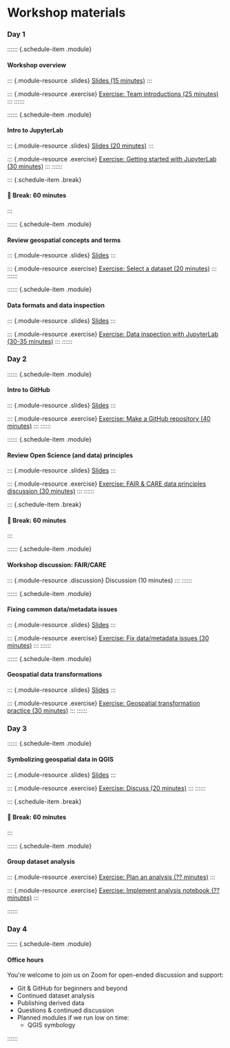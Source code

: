 # Workshop materials

### Day 1

:::::: {.schedule-item .module}
#### Workshop overview

::: {.module-resource .slides}
[Slides (15 minutes)](slides/workshop-overview.md)
:::

::: {.module-resource .exercise}
[Exercise: Team introductions (25 minutes)](exercises/team-introductions.md)
:::
::::::


:::::: {.schedule-item .module}
#### Intro to JupyterLab

::: {.module-resource .slides}
[Slides (20 minutes)](slides/intro-to-jupyterlab.md)
:::

::: {.module-resource .exercise}
[Exercise: Getting started with JupyterLab (30 minutes)](exercises/getting-started-with-jupyterlab.md)
:::
::::::


::: {.schedule-item .break}
#### 🥪 Break: 60 minutes
:::


:::::: {.schedule-item .module}
#### Review geospatial concepts and terms

::: {.module-resource .slides}
[Slides](slides/geospatial-concepts-and-terms.md)
:::

::: {.module-resource .exercise}
[Exercise: Select a dataset (20 minutes)](exercises/select-a-dataset.md)
:::
::::::


:::::: {.schedule-item .module}
#### Data formats and data inspection

::: {.module-resource .slides}
[Slides](slides/data-formats-and-inspection.md)
:::

::: {.module-resource .exercise}
[Exercise: Data inspection with JupyterLab (30-35 minutes)](exercises/data-inspection-with-jupyterlab/index.md)
:::
::::::


### Day 2

:::::: {.schedule-item .module}
#### Intro to GitHub

::: {.module-resource .slides}
[Slides](slides/intro-to-github.md)
:::

::: {.module-resource .exercise}
[Exercise: Make a GitHub repository (40 minutes)](exercises/make-a-github-repo.md)
:::
::::::


:::::: {.schedule-item .module}
#### Review Open Science (and data) principles

::: {.module-resource .slides}
[Slides](slides/open-science-and-data.md)
:::

::: {.module-resource .exercise}
[Exercise: FAIR & CARE data principles discussion (30 minutes)](exercises/fair-care.md)
:::
::::::


::: {.schedule-item .break}
#### 🥪 Break: 60 minutes
:::

:::::: {.schedule-item .module}
#### Workshop discussion: FAIR/CARE
::: {.module-resource .discussion}
Discussion (10 minutes)
:::
::::::

:::::: {.schedule-item .module}
#### Fixing common data/metadata issues

::: {.module-resource .slides}
[Slides](slides/fixing-common-data-metadata-issues.md)
:::

::: {.module-resource .exercise}
[Exercise: Fix data/metadata issues (30 minutes)](exercises/fix-data-metadata-issues.md)
:::
::::::


:::::: {.schedule-item .module}
#### Geospatial data transformations

::: {.module-resource .slides}
[Slides](slides/geospatial-data-transformations.md)
:::

::: {.module-resource .exercise}
[Exercise: Geospatial transformation practice (30 minutes)](exercises/geospatial-transformation.md)
:::
::::::


### Day 3

:::::: {.schedule-item .module}
#### Symbolizing geospatial data in QGIS

::: {.module-resource .slides}
[Slides](slides/symbology-with-qgis.md)
:::

::: {.module-resource .exercise}
[Exercise: Discuss (20 minutes)](exercises/symbology.md)
:::
::::::


::: {.schedule-item .break}
#### 🥪 Break: 60 minutes
:::


:::::: {.schedule-item .module}
#### Group dataset analysis

::: {.module-resource .exercise}
[Exercise: Plan an analysis (?? minutes)](exercises/dataset-analysis-plan.md)
:::

::: {.module-resource .exercise}
[Exercise: Implement analysis notebook (?? minutes)](exercises/dataset-analysis-notebook.md)
:::

::::::


### Day 4

:::::: {.schedule-item .module}
#### Office hours

You're welcome to join us on Zoom for open-ended discussion and support:

* Git & GitHub for beginners and beyond
* Continued dataset analysis
* Publishing derived data
* Questions & continued discussion
* Planned modules if we run low on time:
    * QGIS symbology

<!-- TODO:
What other modules can be moved to day 4 if we're running low on time?
--->
::::::
